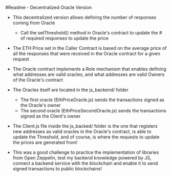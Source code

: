 #Readme - Decentralized Oracle Version

- This decentralized version allows defining the number of responses coming from Oracle
	- Call the setThreshold() method in Oracle's contract to update the # of required responses to update the price
- The ETH Price set in the Caller Contract is based on the average price of all the responses that were received in the Oracle contract for a given request 
- The Oracle contract implements a Role mechanism that enables defining what addresses are valid oracles, and what addresses are valid Owners of the Oracle's contract
- The Oracles itself are located in the js_backend/ folder
	- The first oracle (EthPriceOracle.js) sends the transactions signed as the Oracle's owner
	- The second oracle (EthPriceSecondOracle.js) sends the transactions signed as the Client's owner
- The Client.js file inside the js_backed/ folder is the one that registers new addresses as valid oracles in the Oracle's contract, is able to update the Threshold, and of course, is where the requests to update the prices are generated from!

- This was a good challenge to practice the implementation of libraries from Open Zeppelin, test my backend knowledge powered by JS, connect a backend service with the blockchain and enable it to send signed transactions to public blockchains!
